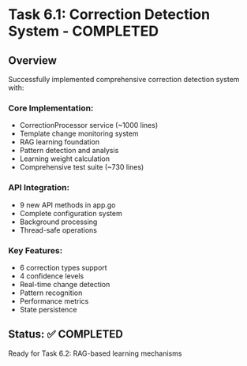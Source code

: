 # Task 6.1: Correction Detection System - COMPLETED

## Overview
Successfully implemented comprehensive correction detection system with:

### Core Implementation:
- CorrectionProcessor service (~1000 lines)
- Template change monitoring system
- RAG learning foundation
- Pattern detection and analysis
- Learning weight calculation
- Comprehensive test suite (~730 lines)

### API Integration:
- 9 new API methods in app.go
- Complete configuration system
- Background processing
- Thread-safe operations

### Key Features:
- 6 correction types support
- 4 confidence levels
- Real-time change detection
- Pattern recognition
- Performance metrics
- State persistence

## Status: ✅ COMPLETED
Ready for Task 6.2: RAG-based learning mechanisms

